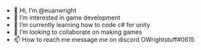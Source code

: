 - 👋 Hi, I’m @euanwright
- 👀 I’m interested in game development
- 🌱 I’m currently learning how to code c# for unity
- 💞️ I’m looking to collaborate on making games
- 📫 How to reach me message me on discord OWrightstuff#0615

<!---
euanwright/euanwright is a ✨ special ✨ repository because its `README.md` (this file) appears on your GitHub profile.
You can click the Preview link to take a look at your changes.
--->
